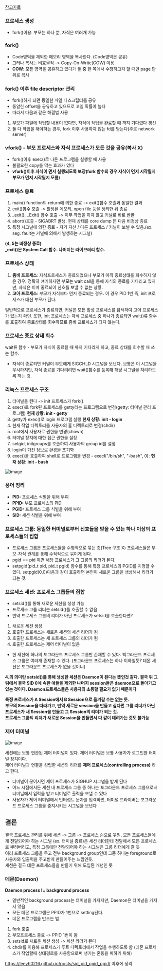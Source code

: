 <a href="https://www.google.co.kr/](https://plummmm.tistory.com/211" target="_blank">참고자료</a>

### 프로세스 생성
- fork()이용: 부모는 하나 뿐, 자식은 여러개 가능

### fork()
- Code영억을 제외한 메모리 영역을 복사한다. (Code영역은 공유)
- 그러나 복사는 비효율적 -> Copy-On-Write(COW) 이용
- **COW**: 모든 영역을 공유하고 있다가 둘 중 한 쪽에서 수정하고자 할 때만 page 단위로 복사

### fork() 이후 file descriptor 관리
- fork()하게 되면 동일한 파일 디스크립터를 공유
- 동알한 offset을 공유하고 있으므로 꼬일 확률이 높다
- 따라서 다음과 같은 해결법 사용
1. 부모가 파일에 작업할 내용이 없다면, 자식이 작업을 완료할 때 까지 기다렸다 갱신
2. 둘 다 작업을 해야하는 경우, fork 이후 사용하지 않는 fd를 닫는다(주로 network server)

### vfork() - 부모 프로세스와 자식 프로세스가 모든 것을 공유(복사 X)
- fork()이후 exec()로 다른 프로그램을 실행할 때 사용
- 불필요한 copy를 막는 효과가 있다
- **vfork()이후 자식이 먼저 실행되도록 보장(fork 함수의 경우 자식이 먼저 시작될지 부모가 먼저 시작될지 모름)**

### 프로세스 종료
1. main() function의 return에 의한 종료 -> exit()함수 호출과 동일한 결과
2. exit()함수 호출 -> 할당된 메모리, open file 등을 정리한 뒤 종료
3. _exit(), _Exit() 함수 호출 -> 아무 작업을 하지 않고 커널로 바로 반환
4. abort()호출 - SIGABRT 발생. 현재 상태를 core dump 뜬 다음 비정상 종료
5. 특정 시그널에 의한 종료 - 자기 자신 / 다른 프로세스 / 커널이 보낼 수 있음.(ex. seg. fault는 커널에 의해서 발생하는 시그널)

**(4, 5는 비정상 종료)**</br>
**_exit()은 System Call 함수. 나머지는 라이브러리 함수.**

### 프로세스 상태
1. **좀비 프로세스**: 자식프로세스가 종료되었으나 부모가 아직 종료상태를 회수하지 않은 경우. 정확히 얘기하자면 부모는 wait call을 통해 자식의 종료를 기다리고 있지만, 자식은 이미 종료되어 신호를 보낼 수 없는 상황.
2. **고아 프로세스**: 부모가 자식보다 먼저 종료되는 경우. 이 경우 PID 1번 즉, init 프로세스가 대신 부모가 된다.

일반적으로 프로세스가 종료되면, 커널은 모든 활성 프로세스를 탐색하여 고아 프로세스가 있는지 확인. 또한, init 프로세스는 자식 프로세스 중 하나가 종료되면 wait()류 함수를 호출하여 종료상태를 회수하므로 좀비 프로세스가 되지 않는다.

### 프로세스 종료 상태 회수
wait류 함수 - 부모가 자식이 종료될 때 까지 기다리게 하고, 종료 상태를 회수할 때 쓰는 함수.
- 자식이 종료되면 커널이 부모에게 SIGCHLD 시그널을 보낸다. 보통은 이 시그널을 무시하지만, 자식 종료를 기다리려면 wait()함수를 등록해 해당 시그널을 처리하도록 하는 것.

### 리눅스 프로세스 구조
1. 터미널을 켠다 -> init 프로세스가 fork().
2. exec()로 fork된 프로세스를 getty라는 프로그램으로 변경(getty: 터미널 관리 프로그램) **현재 상황: init - getty**
3. getty가 exec()로 login 프로그램 실행 **현재 상황: init - login**
4. 현재 작업 디렉토리를 사용자의 홈 디렉토리로 변경(chdir)
5. root에서 사용자로 권한을 변경(chown)
6. 터미널 장치에 대한 접근 권한을 설정
7. setgid, initgroups를 호출하여 사용자의 group id를 설정
8. login이 가진 정보로 환경을 초기화
9. exec()을 호출하여 shell로 프로그램을 변경 - execl("/bin/sh", "-bash", 0); **현재 상황: init - bash**

![image](https://user-images.githubusercontent.com/71350045/229716945-6eb8c353-92ef-4b58-8165-e54de109ec8e.png)

### 용어 정리
- **PID:** 프로세스 식별을 위해 부여
- **PPID:** 부모 프로세스의 PID
- **PGID:** 프로세스 그룹 식별을 위해 부여
- **SID:** 세션 식별을 위해 부여

### 프로세스 그룹: 동일한 터미널로부터 신호들을 받을 수 있는 하나 이상의 프로세스들의 집합
- 프로세스 그룹은 프로세스들을 수평적으로 묶는 것(Tree 구조 X) 프로세스들은 부모-자식 관계를 통해 수직적으로 묶이게 된다.
- pgid == pid 이면 해당 프로세스가 그 그룹의 리더가 된다.
- setpgid(pid_t pid, pid_t pgid) 함수를 통해 특정 프로세스의 PGID를 지정할 수 있다. setpgid(0,0)다음과 같이 호출하면 본인이 새로운 그룹을 생성해서 리더가 되는 것.

### 프로세스 세션: 프로세스 그룹들의 집합
- setsid()를 통해 새로운 세션을 생성 가능
- 프로세스 그룹 리더는 setsid()를 호출할 수 없음
- 만약 프로세스 그룹의 리더가 아닌 프로세스가 setsid를 호출한다면?
1. 새로운 세션 생성
2. 호출한 프로세스는 새로운 세션의 세션 리더가 됨
3. 호출한 프로세스는 새 프로세스 그룹의 리더가 됨
4. 호출한 프로세스는 제어 터미널이 없음
- 한 세션에 하나의 포그라운드 프로세스 그룹만 존재할 수 있다. 백그라운드 프로세스 그룹은 여러개 존재할 수 있다. (포그라운드 프로세스는 하나 이하일듯? 데몬 세션은 포그라운드 프로세스가 없을 것이니)

**4.의 의미란 setsid()를 통해 생성한 세션은 Daemon이 된다는 뜻인것 같다. 결국 위 그림에서 결국 SID 0에 속한 애들을 제외한 나머지 session들은 daemon으로 돌아가고 있는 것이다. Daemon프로세스들은 사용자와 소통할 필요가 없기 때문이다** 

**특정 프로세스가 A Session에서 B Session으로 옮겨갈 수는 없는 듯.</br>
부모의 Session을 따라가고, 만약 새로운 session을 만들고 싶다면 그룹 리더가 아닌 프로세스가 새 Session을 만들고 그 Session의 리더가 되는 것.</br>
프로세스 그룹의 리더가 새로운 Session을 만들면서 다 같이 데려가는 것도 불가능**

### 제어 터미널
![image](https://user-images.githubusercontent.com/71350045/229727887-60b0e86c-bed4-48fb-a806-92a6a068bf2e.png)

세션에는 보통 연관된 제어 터미널이 있다. 제어 터미널은 보통 사용자가 로그인한 터미널 장치이다.</br>
제어 터미널과 연결을 성립한 세션의 리더를 **제어 프로세스(controlling process)** 라고 한다.</br>
- 터미널이 끊어지면 제어 프로세스가 SIGHUP 시그널을 받게 된다
- 어느 시점에서든 세션 내 프로세스 그룹 중 하나는 포그라운드 프로세스 그릅으로서 터머닐에서 입력을 받고 터미널로 출력을 보낼 수 있다
- 사용자가 제어 터미널에서 인터럽트 문자를 입력하면, 터미널 드라이버는 포그라운드 프로세스 그룹을 중지시키는 시그널을 보낸다

## 결론
결국 프로세스 관리를 위해 세션 -> 그룹 -> 프로세스 순으로 묶임. 모든 프로세스들에게 전달되어야 하는 시그널 (ex. 터미널 종료)은 세션 리더한테 전달해서 모든 프로세스로 뿌려버리고, 특정 그룹에만 전달되어야 하는 시그널은 그룹 리더에게 갈 듯</br>
여러 프로세스 그룹을 두고 전부 background group인데 그중 하나는 foreground로 사용자와 입출력을 주고받게 만들어주는 느낌인듯.</br>
세션은 결국 데몬 프로세스들을 만들기 위해 도입된 개념인 듯

### 데몬(Daemon)
**Daemon process != background process**
- 일반적인 background process는 터미널을 가지지만, Daemon은 터미널을 가지지 않음
- 모든 데몬 프로그램은 PPID가 1번으로 setting된다.
- 데몬 프로그램을 만드는 법
1. fork 호출
2. 부모프로세스 종료 -> PPID 1번이 됨
3. setsid로 새로운 세션 생성 -> 세션 리더가 된다
4. chdir를 이용해 프로세스가 루트 디렉토리에서 작업을 수행하도록 함 (데몬 프로세스가 작업할때 상대경로를 사용함으로써 생기는 혼동을 피하기 위해)

https://leeyh0216.github.io/posts/sid_pid_ppid_pgid/
이후에 정리

